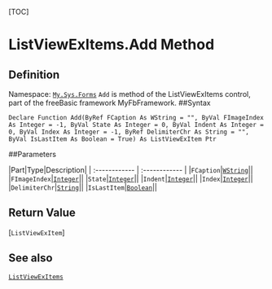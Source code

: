 [TOC]
# ListViewExItems.Add Method

## Definition
Namespace: [`My.Sys.Forms`](My.Sys.Forms.md)
`Add` is method of the ListViewExItems control, part of the freeBasic framework MyFbFramework.
##Syntax
```freeBasic
Declare Function Add(ByRef FCaption As WString = "", ByVal FImageIndex As Integer = -1, ByVal State As Integer = 0, ByVal Indent As Integer = 0, ByVal Index As Integer = -1, ByRef DelimiterChr As String = "", ByVal IsLastItem As Boolean = True) As ListViewExItem Ptr
```

##Parameters

|Part|Type|Description|
| :------------ | :------------ |
|`FCaption`|[`WString`]("https://www.freebasic.net/wiki/KeyPgWString")||
|`FImageIndex`|[`Integer`]("https://www.freebasic.net/wiki/KeyPgInteger")||
|`State`|[`Integer`]("https://www.freebasic.net/wiki/KeyPgInteger")||
|`Indent`|[`Integer`]("https://www.freebasic.net/wiki/KeyPgInteger")||
|`Index`|[`Integer`]("https://www.freebasic.net/wiki/KeyPgInteger")||
|`DelimiterChr`|[`String`]("https://www.freebasic.net/wiki/KeyPgString")||
|`IsLastItem`|[`Boolean`]("https://www.freebasic.net/wiki/KeyPgBoolean")||

## Return Value
[`ListViewExItem`]
## See also
[`ListViewExItems`](ListViewExItems.md)

